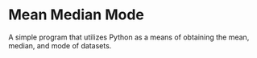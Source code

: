 # Mean Median Mode

A simple program that utilizes Python as a means of obtaining the mean, median, and mode of datasets.
